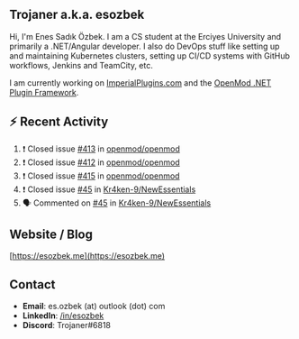 ##  Trojaner a.k.a. esozbek
Hi, I'm Enes Sadık Özbek. I am a CS student at the Erciyes University and primarily a .NET/Angular developer. I also do DevOps stuff like setting up and maintaining Kubernetes clusters, setting up CI/CD systems with GitHub workflows, Jenkins and TeamCity, etc.

I am currently working on [ImperialPlugins.com](https://imperialplugins.com) and the [OpenMod .NET Plugin Framework](https://github.com/openmod/openmod). 

## :zap: Recent Activity

<!--START_SECTION:activity-->
1. ❗️ Closed issue [#413](https://github.com/openmod/openmod/issues/413) in [openmod/openmod](https://github.com/openmod/openmod)
2. ❗️ Closed issue [#412](https://github.com/openmod/openmod/issues/412) in [openmod/openmod](https://github.com/openmod/openmod)
3. ❗️ Closed issue [#415](https://github.com/openmod/openmod/issues/415) in [openmod/openmod](https://github.com/openmod/openmod)
4. ❗️ Closed issue [#45](https://github.com/Kr4ken-9/NewEssentials/issues/45) in [Kr4ken-9/NewEssentials](https://github.com/Kr4ken-9/NewEssentials)
5. 🗣 Commented on [#45](https://github.com/Kr4ken-9/NewEssentials/issues/45) in [Kr4ken-9/NewEssentials](https://github.com/Kr4ken-9/NewEssentials)
<!--END_SECTION:activity-->

## Website / Blog
[https://esozbek.me](https://esozbek.me)

## Contact
- **Email**: es.ozbek (at) outlook (dot) com
- **LinkedIn**: [/in/esozbek](https://linkedin.com/in/esozbek)
- **Discord**: Trojaner#6818
